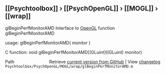 ## [[Psychtoolbox]] &#8250; [[PsychOpenGL]] &#8250; [[MOGL]] &#8250; [[wrap]]

glBeginPerfMonitorAMD  Interface to [OpenGL](OpenGL) function glBeginPerfMonitorAMD  
  
usage:  glBeginPerfMonitorAMD( monitor )  
  
C function:  void glBeginPerfMonitorAMD[(GLuint]((GLuint) monitor)  




<div class="code_header" style="text-align:right;">
  <span style="float:left;">Path&nbsp;&nbsp;</span> <span class="counter">Retrieve <a href=
  "https://raw.github.com/Psychtoolbox-3/Psychtoolbox-3/beta/Psychtoolbox/PsychOpenGL/MOGL/wrap/glBeginPerfMonitorAMD.m">current version from GitHub</a> | View <a href=
  "https://github.com/Psychtoolbox-3/Psychtoolbox-3/commits/beta/Psychtoolbox/PsychOpenGL/MOGL/wrap/glBeginPerfMonitorAMD.m">changelog</a></span>
</div>
<div class="code">
  <code>Psychtoolbox/PsychOpenGL/MOGL/wrap/glBeginPerfMonitorAMD.m</code>
</div>

